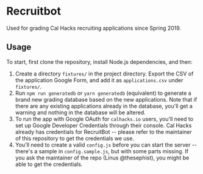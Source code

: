 # Recruitbot

Used for grading Cal Hacks recruiting applications since Spring 2019.

## Usage

To start, first clone the repository, install Node.js dependencies, and then:

1. Create a directory `fixtures/` in the project directory. Export the CSV of the application Google Form, and add it as `applications.csv` under `fixtures/`.
2. Run `npm run generatedb` or `yarn generatedb` (equivalent) to generate a brand new grading database based on the new applications. Note that if there are any existing applications already in the database, you'll get a warning and nothing in the database will be altered.
3. To run the app with Google OAuth for `calhacks.io` users, you'll need to set up Google Developer Credentials through their console. Cal Hacks already has credentials for RecruitBot -- please refer to the maintainer of this repository to get the credentials we use.
4. You'll need to create a valid `config.js` before you can start the server -- there's a sample in `config.sample.js`, but with some parts missing. If you ask the maintainer of the repo (Linus @thesephist), you might be able to get the credentials.

